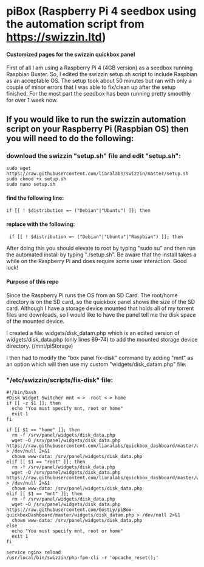 # piBox (Raspberry Pi 4 seedbox using the automation script from https://swizzin.ltd)

#### Customized pages for the swizzin quickbox panel

First of all I am using a Raspberry Pi 4 (4GB version) as a seedbox running Raspbian Buster. So, I edited the swizzin setup.sh script to include Raspbian as an acceptable OS. The setup took about 50 minutes but ran with only a couple of minor errors that I was able to fix/clean up after the setup finished. For the most part the seedbox has been running pretty smoothly for over 1 week now.

## If you would like to run the swizzin automation script on your Raspberry Pi (Raspbian OS) then you will need to do the following:
### download the swizzin "setup.sh" file and edit "setup.sh":
```
sudo wget https://raw.githubusercontent.com/liaralabs/swizzin/master/setup.sh
sudo chmod +x setup.sh
sudo nano setup.sh
```
#### find the following line:
```
if [[ ! $distribution =~ ("Debian"|"Ubuntu") ]]; then
```
#### replace with the following:
```
 if [[ ! $distribution =~ ("Debian"|"Ubuntu"|"Raspbian") ]]; then
```

After doing this you should elevate to root by typing "sudo su" and then run the automated install by typing "./setup.sh". Be aware that the install takes a while on the Raspberry Pi and does require some user interaction. Good luck!

#### Purpose of this repo

Since the Raspberry Pi runs the OS from an SD Card. The root/home directory is on the SD card, so the quickbox panel shows the size of the SD card. Although I have a storage device mounted that holds all of my torrent files and downloads, so I would like to have the panel tell me the disk space of the mounted device. 

I created a file: widgets/disk_datam.php which is an edited version of widgets/disk_data.php (only lines 69-74) to add the mounted storage device directory. (/mnt/piStorage)

I then had to modify the "box panel fix-disk" command by adding "mnt" as an option which will then use my custom "widgets/disk_datam.php" file:

### "/etc/swizzin/scripts/fix-disk" file:
```
#!/bin/bash
#Disk Widget Switcher mnt <->  root <-> home
if [[ -z $1 ]]; then
  echo "You must specify mnt, root or home"
  exit 1
fi

if [[ $1 == "home" ]]; then
  rm -f /srv/panel/widgets/disk_data.php
  wget -O /srv/panel/widgets/disk_data.php https://raw.githubusercontent.com/liaralabs/quickbox_dashboard/master/widgets/disk_datah.php > /dev/null 2>&1
  chown www-data: /srv/panel/widgets/disk_data.php
elif [[ $1 == "root" ]]; then
  rm -f /srv/panel/widgets/disk_data.php
  wget -O /srv/panel/widgets/disk_data.php https://raw.githubusercontent.com/liaralabs/quickbox_dashboard/master/widgets/disk_data.php > /dev/null 2>&1
  chown www-data: /srv/panel/widgets/disk_data.php
elif [[ $1 == "mnt" ]]; then
  rm -f /srv/panel/widgets/disk_data.php
  wget -O /srv/panel/widgets/disk_data.php https://raw.githubusercontent.com/GostLy/piBox-quickboxDashboard/master/widgets/disk_datam.php > /dev/null 2>&1
  chown www-data: /srv/panel/widgets/disk_data.php
else
  echo "You must specify mnt, root or home"
  exit 1
fi

service nginx reload
/usr/local/bin/swizzin/php-fpm-cli -r 'opcache_reset();'
```